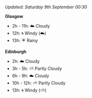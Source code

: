 *Updated: Saturday 9th September 00:30*

**Glasgow**

* 2h - 11h: :cloud: Cloudy
* 12h: :cyclone: Windy (:cloud:)
* 13h: :umbrella: Rainy

**Edinburgh**

* 2h: :cloud: Cloudy
* 3h - 5h: :partly_sunny: Partly Cloudy
* 6h - 9h: :cloud: Cloudy
* 10h - 12h: :partly_sunny: Partly Cloudy
* 13h: :cyclone: Windy (:partly_sunny:)
